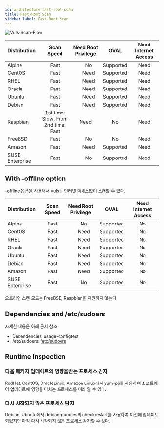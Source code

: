 ```yaml
---
id: architecture-fast-root-scan
title: Fast-Root Scan
sidebar_label: Fast-Root Scan
---
```


![Vuls-Scan-Flow](/img/docs/vuls-scan-flow-fast-root.png)

| Distribution|                             Scan Speed | Need Root Privilege |       OVAL | Need Internet Access|
|:------------|:--------------------------------------:|:-------------------:|:----------:|:---------------------------------------:|
| Alpine      |                                   Fast |　                No |  Supported |                                    Need |
| CentOS      |                                   Fast |　              Need |  Supported |                                    Need |
| RHEL        |                                   Fast |　              Need |  Supported |                                    Need |
| Oracle      |                                   Fast |　              Need |  Supported |                                    Need |
| Ubuntu      |                                   Fast |　              Need |  Supported |                                    Need |
| Debian      |                                   Fast |　              Need |  Supported |                                    Need |
| Raspbian    |    1st time: Slow, From 2nd time: Fast |                Need |         No |                                    Need |
| FreeBSD     |                                   Fast |　                No |         No |                                    Need |
| Amazon      |                                   Fast |　              Need |  Supported |                                    Need |
| SUSE Enterprise |                               Fast |　                No |  Supported |                                    Need |

## With -offline option

-offline 옵션을 사용해서 vuls는 인터넷 액세스없이 스캔할 수 있다.

| Distribution|                             Scan Speed | Need Root Privilege |       OVAL | Need Internet Access|
|:------------|:--------------------------------------:|:-------------------:|:----------:|:---------------------------------------:|
| Alpine      |                                   Fast |　                No |  Supported |                                    No |
| CentOS      |                                   Fast |　              Need |  Supported |                                    No |
| RHEL        |                                   Fast |　              Need |  Supported |                                    No |
| Oracle      |                                   Fast |　              Need |  Supported |                                    No |
| Ubuntu      |                                   Fast |　              Need |  Supported |                                    No |
| Debian      |                                   Fast |　              Need |  Supported |                                    No |
| Amazon      |                                   Fast |　              Need |  Supported |                                    No |
| SUSE Enterprise |                               Fast |　                No |  Supported |                                    No |

오프라인 스캔 모드는 FreeBSD, Raspbian을 지원하지 않는다.

## Dependencies and /etc/sudoers

자세한 내용은 아래 문서 참조

- Dependencies: [usage-configtest](usage-configtest.md#fast-root-scan-mode)
- /etc/sudoers: [/etc/sudoers](usage-configtest.md#etc-sudoers)

## Runtime Inspection

### 다음 패키지 업데이트의 영향을받는 프로세스 감지

RedHat, CentOS, OracleLinux, Amazon Linux에서 yum-ps를 사용하여 소프트웨어 업데이트에 영향을 미치는 프로세스를 미리 알 수 있다.

### 다시 시작되지 않은 프로세스 탐지

Debian, Ubuntu에서 debian-goodies의 checkrestart를 사용하여 이전에 업데이트되었지만 아직 다시 시작되지 않은 프로세스 감지할 수 있다.
